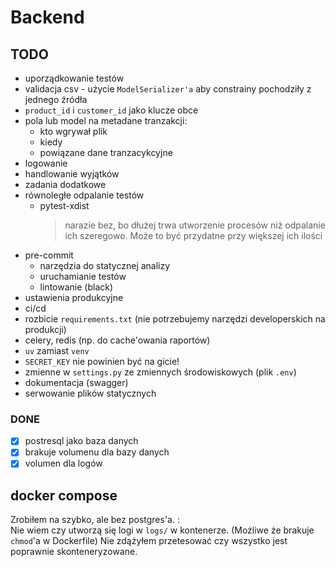 # Backend

## TODO

- uporządkowanie testów
- validacja csv - użycie `ModelSerializer'a` aby constrainy pochodziły z jednego źródła
- `product_id` i `customer_id` jako klucze obce
- pola lub model na metadane tranzakcji:
  - kto wgrywał plik
  - kiedy
  - powiązane dane tranzacykcyjne
- logowanie
- handlowanie wyjątków
- zadania dodatkowe
- równoległe odpalanie testów
  - pytest-xdist
    > narazie bez, bo dłużej trwa utworzenie procesów niż odpalanie ich szeregowo.
    > Może to być przydatne przy większej ich ilości
- pre-commit
  - narzędzia do statycznej analizy
  - uruchamianie testów
  - lintowanie (black)
- ustawienia produkcyjne
- ci/cd
- rozbicie `requirements.txt` (nie potrzebujemy narzędzi developerskich na produkcji)
- celery, redis (np. do cache'owania raportów)
- `uv` zamiast `venv`
- `SECRET_KEY` nie powinien być na gicie!
- zmienne w `settings.py` ze zmiennych środowiskowych (plik `.env`)
- dokumentacja (swagger)
- serwowanie plików statycznych

### DONE

- [x] postresql jako baza danych
- [x] brakuje volumenu dla bazy danych
- [x] volumen dla logów

## docker compose

Zrobiłem na szybko, ale bez postgres'a. :\
Nie wiem czy utworzą się logi w `logs/` w kontenerze. (Możliwe że brakuje `chmod`'a w Dockerfile)
Nie zdążyłem przetesować czy wszystko jest poprawnie skonteneryzowane.

